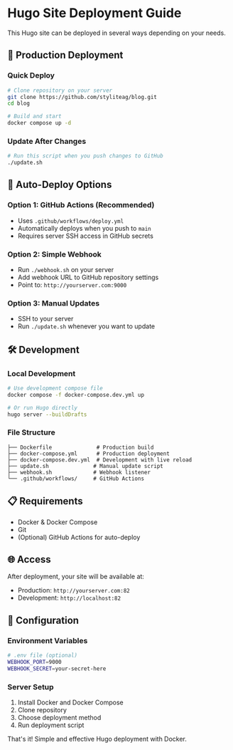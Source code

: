 # Hugo Site Deployment Guide

This Hugo site can be deployed in several ways depending on your needs.

## 🚀 Production Deployment

### Quick Deploy
```bash
# Clone repository on your server
git clone https://github.com/styliteag/blog.git
cd blog

# Build and start
docker compose up -d
```

### Update After Changes
```bash
# Run this script when you push changes to GitHub
./update.sh
```

## 🔄 Auto-Deploy Options

### Option 1: GitHub Actions (Recommended)
- Uses `.github/workflows/deploy.yml`
- Automatically deploys when you push to `main`
- Requires server SSH access in GitHub secrets

### Option 2: Simple Webhook
- Run `./webhook.sh` on your server
- Add webhook URL to GitHub repository settings
- Point to: `http://yourserver.com:9000`

### Option 3: Manual Updates
- SSH to your server
- Run `./update.sh` whenever you want to update

## 🛠️ Development

### Local Development
```bash
# Use development compose file
docker compose -f docker-compose.dev.yml up

# Or run Hugo directly
hugo server --buildDrafts
```

### File Structure
```
├── Dockerfile              # Production build
├── docker-compose.yml      # Production deployment
├── docker-compose.dev.yml  # Development with live reload
├── update.sh              # Manual update script
├── webhook.sh             # Webhook listener
└── .github/workflows/     # GitHub Actions
```

## 📋 Requirements

- Docker & Docker Compose
- Git
- (Optional) GitHub Actions for auto-deploy

## 🌐 Access

After deployment, your site will be available at:
- Production: `http://yourserver.com:82`
- Development: `http://localhost:82`

## 🔧 Configuration

### Environment Variables
```bash
# .env file (optional)
WEBHOOK_PORT=9000
WEBHOOK_SECRET=your-secret-here
```

### Server Setup
1. Install Docker and Docker Compose
2. Clone repository
3. Choose deployment method
4. Run deployment script

That's it! Simple and effective Hugo deployment with Docker.